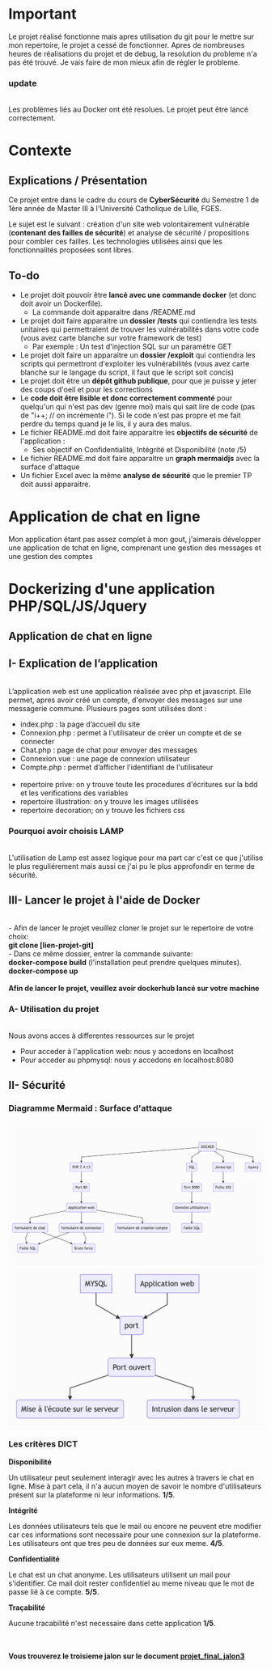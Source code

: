 # Important
Le projet réalisé fonctionne mais apres utilisation du git pour le mettre sur mon repertoire, le projet a cessé de fonctionner. Apres de nombreuses heures de réalisations du projet et de debug, la resolution du probleme n'a pas été trouvé. Je vais faire de mon mieux afin de régler le probleme.
### update
</br>Les problèmes liés au Docker ont été resolues. Le projet peut être lancé correctement.

# Contexte

## Explications / Présentation

Ce projet entre dans le cadre du cours de **CyberSécurité** du Semestre 1 de 1ère année de Master III à l'Université Catholique de Lille, FGES.

Le sujet est le suivant : création d'un site web volontairement vulnérable (**contenant des failles de sécurité**) et analyse de sécurité / propositions pour combler ces failles. Les technologies utilisées ainsi que les fonctionnalités proposées sont libres.

## To-do

- Le projet doit pouvoir être **lancé avec une commande docker** (et donc doit avoir un Dockerfile). 
   - La commande doit apparaitre dans /README.md
- Le projet doit faire apparaitre un **dossier /tests** qui contiendra les tests unitaires qui permettraient de trouver les vulnérabilités dans votre code (vous avez carte blanche sur votre framework de test)
  - Par exemple : Un test d'injection SQL sur un paramètre GET
- Le projet doit faire un apparaitre un **dossier /exploit** qui contiendra les scripts qui permettront d'exploiter les vulnérabilités (vous avez carte blanche sur le langage du script, il faut que le script soit concis)
- Le projet doit être un **dépôt github publique**, pour que je puisse y jeter des coups d'oeil et pour les corrections
-  Le **code doit être lisible et donc correctement commenté** pour quelqu'un qui n'est pas dev (genre moi) mais qui sait lire de code (pas de "i++; // on incrémente i"). Si le code n'est pas propre et me fait perdre du temps quand je le lis, il y aura des malus.
- Le fichier README.md doit faire apparaitre les **objectifs de sécurité** de l'application :
  - Ses objectif en Confidentialité, Intégrité et Disponibilité (note /5)
- Le fichier README.md doit faire apparaitre un **graph mermaidjs** avec la surface d'attaque
- Un fichier Excel avec la même **analyse de sécurité** que le premier TP doit aussi apparaitre.



# Application de chat en ligne<br/>

Mon application étant pas assez complet à mon gout, j'aimerais développer une application de tchat en ligne, comprenant une gestion des messages et une gestion des comptes 

# Dockerizing d'une application PHP/SQL/JS/Jquery

## Application de chat en ligne

## I-	Explication de l’application 
<br/>L’application web est une application réalisée avec php et javascript. Elle permet, apres avoir créé un compte, d'envoyer des messages sur une messagerie commune. Plusieurs pages sont utilisées dont : 
  -	index.php : la page d’accueil du site 
  -	Connexion.php : permet à l'utilisateur de créer un compte et de se connecter
  -	Chat.php : page de chat pour envoyer des messages
  -	Connexion.vue : une page de connexion utilisateur
  -	Compte.php : permet d’afficher l'identifiant de l'utilisateur
  <br/><br/>
  - repertoire prive: on y trouve toute les procedures d'écritures sur la bdd et les verifications des variables
  - repertoire illustration: on y trouve les images utilisées
  - repertoire decoration; on y trouve les fichiers css

### Pourquoi avoir choisis LAMP
</br>L'utilisation de Lamp est assez logique pour ma part car c'est ce que j'utilise le plus reguliérement mais aussi ce j'ai pu le plus approfondir en terme de sécurité.


## III- Lancer le projet à l'aide de Docker
<br/> - Afin de lancer le projet veuillez cloner le projet sur le repertoire de votre choix:
<br/>**git clone [lien-projet-git]**
<br/> - Dans ce même dossier, entrer la commande suivante:
<br/>**docker-compose build** (l'installation peut prendre quelques minutes).
<br/>**docker-compose up**
<br/>
<br/>**Afin de lancer le projet, veuillez avoir dockerhub lancé sur votre machine**

### A- Utilisation du projet
</br> Nous avons acces à differentes ressources sur le projet
  - Pour acceder à l'application web: nous y accedons en localhost
  - Pour acceder au phpmysql: nous y accedons en localhost:8080


## II-  Sécurité 

### Diagramme Mermaid : Surface d'attaque

<img src="mermaid1.png">
<img src="mermaid2.png">



### Les critères DICT

**Disponibilité**

Un utilisateur peut seulement interagir avec les autres à travers le chat en ligne. Mise à part cela, il n'a aucun moyen de savoir le nombre d'utilisateurs présent sur la plateforme ni leur informations. **1/5**.

**Intégrité**

Les données utilisateurs tels que le mail ou encore ne peuvent etre modifier car ces informations sont necessaire pour une connexion sur la plateforme. Les utilisateurs ont que tres peu de données sur eux meme. **4/5**.

**Confidentialité**

Le chat est un chat anonyme. Les utilisateurs utilisent un mail pour s'identifier. Ce mail doit rester confidentiel au meme niveau que le mot de passe lié à ce compte. **5/5**.

**Traçabilité**

Aucune tracabilité n'est necessaire dans cette application **1/5**.

</br></br>
**Vous trouverez le troisieme jalon sur le document [projet_final_jalon3](projet_final_jalon3.docx)**

